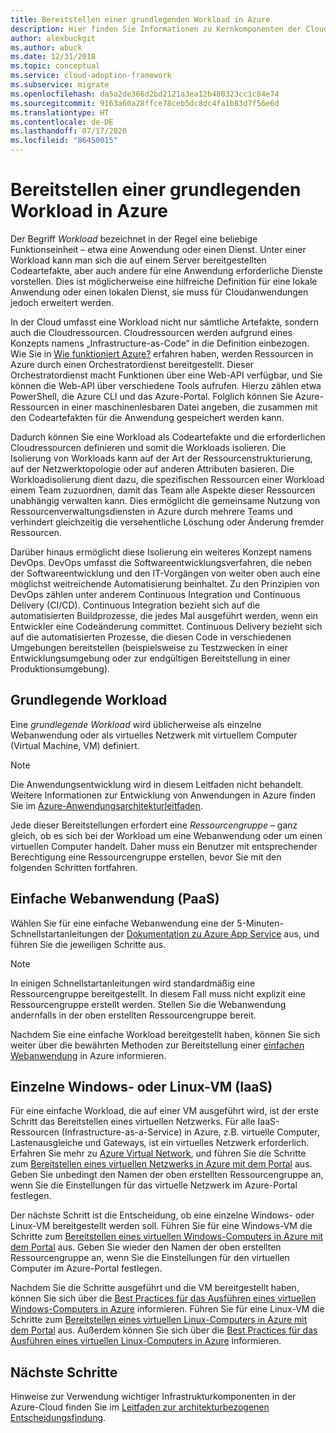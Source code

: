 ```yaml
---
title: Bereitstellen einer grundlegenden Workload in Azure
description: Hier finden Sie Informationen zu Kernkomponenten der Cloudinfrastruktur sowie zu grundlegenden Workloads wie grundlegenden Webanwendungen, einzelnen virtuellen Computern und virtuellen Netzwerken.
author: alexbuckgit
ms.author: abuck
ms.date: 12/31/2018
ms.topic: conceptual
ms.service: cloud-adoption-framework
ms.subservice: migrate
ms.openlocfilehash: da5a2de366d2bd2121a3ea12b480323cc1c84e74
ms.sourcegitcommit: 9163a60a28ffce78ceb5dc8dc4fa1b83d7f56e6d
ms.translationtype: HT
ms.contentlocale: de-DE
ms.lasthandoff: 07/17/2020
ms.locfileid: "86450015"
---
```

# <a name="deploy-a-basic-workload-in-azure"></a>Bereitstellen einer grundlegenden Workload in Azure

Der Begriff _Workload_ bezeichnet in der Regel eine beliebige Funktionseinheit – etwa eine Anwendung oder einen Dienst. Unter einer Workload kann man sich die auf einem Server bereitgestellten Codeartefakte, aber auch andere für eine Anwendung erforderliche Dienste vorstellen. Dies ist möglicherweise eine hilfreiche Definition für eine lokale Anwendung oder einen lokalen Dienst, sie muss für Cloudanwendungen jedoch erweitert werden.

In der Cloud umfasst eine Workload nicht nur sämtliche Artefakte, sondern auch die Cloudressourcen. Cloudressourcen werden aufgrund eines Konzepts namens „Infrastructure-as-Code“ in die Definition einbezogen. Wie Sie in [Wie funktioniert Azure?](../../get-started/what-is-azure.md) erfahren haben, werden Ressourcen in Azure durch einen Orchestratordienst bereitgestellt. Dieser Orchestratordienst macht Funktionen über eine Web-API verfügbar, und Sie können die Web-API über verschiedene Tools aufrufen. Hierzu zählen etwa PowerShell, die Azure CLI und das Azure-Portal. Folglich können Sie Azure-Ressourcen in einer maschinenlesbaren Datei angeben, die zusammen mit den Codeartefakten für die Anwendung gespeichert werden kann.

Dadurch können Sie eine Workload als Codeartefakte und die erforderlichen Cloudressourcen definieren und somit die Workloads isolieren. Die Isolierung von Workloads kann auf der Art der Ressourcenstrukturierung, auf der Netzwerktopologie oder auf anderen Attributen basieren. Die Workloadisolierung dient dazu, die spezifischen Ressourcen einer Workload einem Team zuzuordnen, damit das Team alle Aspekte dieser Ressourcen unabhängig verwalten kann. Dies ermöglicht die gemeinsame Nutzung von Ressourcenverwaltungsdiensten in Azure durch mehrere Teams und verhindert gleichzeitig die versehentliche Löschung oder Änderung fremder Ressourcen.

Darüber hinaus ermöglicht diese Isolierung ein weiteres Konzept namens DevOps. DevOps umfasst die Softwareentwicklungsverfahren, die neben der Softwareentwicklung und den IT-Vorgängen von weiter oben auch eine möglichst weitreichende Automatisierung beinhaltet. Zu den Prinzipien von DevOps zählen unter anderem Continuous Integration und Continuous Delivery (CI/CD). Continuous Integration bezieht sich auf die automatisierten Buildprozesse, die jedes Mal ausgeführt werden, wenn ein Entwickler eine Codeänderung committet. Continuous Delivery bezieht sich auf die automatisierten Prozesse, die diesen Code in verschiedenen Umgebungen bereitstellen (beispielsweise zu Testzwecken in einer Entwicklungsumgebung oder zur endgültigen Bereitstellung in einer Produktionsumgebung).

## <a name="basic-workload"></a>Grundlegende Workload

Eine _grundlegende Workload_ wird üblicherweise als einzelne Webanwendung oder als virtuelles Netzwerk mit virtuellem Computer (Virtual Machine, VM) definiert.

> [!NOTE]
> Die Anwendungsentwicklung wird in diesem Leitfaden nicht behandelt. Weitere Informationen zur Entwicklung von Anwendungen in Azure finden Sie im [Azure-Anwendungsarchitekturleitfaden](https://docs.microsoft.com/azure/architecture/guide).

Jede dieser Bereitstellungen erfordert eine _Ressourcengruppe_ – ganz gleich, ob es sich bei der Workload um eine Webanwendung oder um einen virtuellen Computer handelt. Daher muss ein Benutzer mit entsprechender Berechtigung eine Ressourcengruppe erstellen, bevor Sie mit den folgenden Schritten fortfahren.

## <a name="basic-web-application-paas"></a>Einfache Webanwendung (PaaS)

Wählen Sie für eine einfache Webanwendung eine der 5-Minuten-Schnellstartanleitungen der [Dokumentation zu Azure App Service](https://docs.microsoft.com/azure/app-service) aus, und führen Sie die jeweiligen Schritte aus.

> [!NOTE]
> In einigen Schnellstartanleitungen wird standardmäßig eine Ressourcengruppe bereitgestellt. In diesem Fall muss nicht explizit eine Ressourcengruppe erstellt werden. Stellen Sie die Webanwendung andernfalls in der oben erstellten Ressourcengruppe bereit.

Nachdem Sie eine einfache Workload bereitgestellt haben, können Sie sich weiter über die bewährten Methoden zur Bereitstellung einer [einfachen Webanwendung](https://docs.microsoft.com/azure/architecture/reference-architectures/app-service-web-app/basic-web-app) in Azure informieren.

## <a name="single-windows-or-linux-vm-iaas"></a>Einzelne Windows- oder Linux-VM (IaaS)

Für eine einfache Workload, die auf einer VM ausgeführt wird, ist der erste Schritt das Bereitstellen eines virtuellen Netzwerks. Für alle IaaS-Ressourcen (Infrastructure-as-a-Service) in Azure, z.B. virtuelle Computer, Lastenausgleiche und Gateways, ist ein virtuelles Netzwerk erforderlich. Erfahren Sie mehr zu [Azure Virtual Network](https://docs.microsoft.com/azure/virtual-network/virtual-networks-overview), und führen Sie die Schritte zum [Bereitstellen eines virtuellen Netzwerks in Azure mit dem Portal](https://docs.microsoft.com/azure/virtual-network/quick-create-portal) aus. Geben Sie unbedingt den Namen der oben erstellten Ressourcengruppe an, wenn Sie die Einstellungen für das virtuelle Netzwerk im Azure-Portal festlegen.

Der nächste Schritt ist die Entscheidung, ob eine einzelne Windows- oder Linux-VM bereitgestellt werden soll. Führen Sie für eine Windows-VM die Schritte zum [Bereitstellen eines virtuellen Windows-Computers in Azure mit dem Portal](https://docs.microsoft.com/azure/virtual-machines/windows/quick-create-portal) aus. Geben Sie wieder den Namen der oben erstellten Ressourcengruppe an, wenn Sie die Einstellungen für den virtuellen Computer im Azure-Portal festlegen.

Nachdem Sie die Schritte ausgeführt und die VM bereitgestellt haben, können Sie sich über die [Best Practices für das Ausführen eines virtuellen Windows-Computers in Azure](https://docs.microsoft.com/azure/architecture/reference-architectures/virtual-machines-windows/single-vm) informieren. Führen Sie für eine Linux-VM die Schritte zum [Bereitstellen eines virtuellen Linux-Computers in Azure mit dem Portal](https://docs.microsoft.com/azure/virtual-machines/linux/quick-create-portal) aus. Außerdem können Sie sich über die [Best Practices für das Ausführen eines virtuellen Linux-Computers in Azure](https://docs.microsoft.com/azure/architecture/reference-architectures/virtual-machines-linux/single-vm) informieren.

## <a name="next-steps"></a>Nächste Schritte

Hinweise zur Verwendung wichtiger Infrastrukturkomponenten in der Azure-Cloud finden Sie im [Leitfaden zur architekturbezogenen Entscheidungsfindung](../../decision-guides/index.md).
